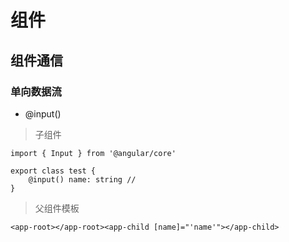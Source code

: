 # 组件

## 组件通信

### 单向数据流

- @input()

> 子组件

```
import { Input } from '@angular/core'

export class test {
    @input() name: string //
}
```

> 父组件模板

```
<app-root></app-root><app-child [name]="'name'"></app-child>
```